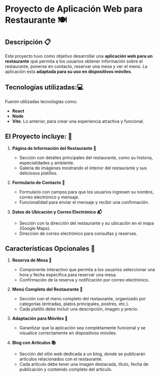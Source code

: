 # Proyecto de Aplicación Web para Restaurante 🍽️

## Descripción 📋

Este proyecto tuvo como objetivo desarrollar una **aplicación web para un restaurante** que permita a los usuarios obtener información sobre el restaurante, ponerse en contacto, reservar una mesa y ver el menú. La aplicación esta **adaptada para su uso en dispositivos móviles**.

## Tecnologías utilizadas::computer:
Fueron utilizadas tecnologías como:
- **React**
- **Node**
- **Vite**.
Lo anterior, para crear una experiencia atractiva y funcional.

## El Proyecto incluye:  📜

1. **Página de Información del Restaurante 🏰**
   - Sección con detalles principales del restaurante, como su historia, especialidades y ambiente.
   - Galería de imágenes mostrando el interior del restaurante y sus deliciosos platillos.

2. **Formulario de Contacto 📝**
   - Formulario con campos para que los usuarios ingresen su nombre, correo electrónico y mensaje.
   - Funcionalidad para enviar el mensaje y recibir una confirmación.

3. **Datos de Ubicación y Correo Electrónico 📬**
   - Sección con la dirección del restaurante y su ubicación en el mapa (Google Maps).
   - Dirección de correo electrónico para consultas y reservas.

## Características Opcionales 🌟

1. **Reserva de Mesa 📅**
   - Componente interactivo que permita a los usuarios seleccionar una hora y fecha específica para reservar una mesa.
   - Confirmación de la reserva y notificación por correo electrónico.

2. **Menú Completo del Restaurante 🍔**
   - Sección con el menú completo del restaurante, organizado por categorías (entradas, platos principales, postres, etc.).
   - Cada platillo debe incluir una descripción, imagen y precio.

3. **Adaptación para Móviles 📱**
   - Garantizar que la aplicación sea completamente funcional y se visualice correctamente en dispositivos móviles.

4. **Blog con Artículos 📚**
   - Sección del sitio web dedicada a un blog, donde se publicarán artículos relacionados con el restaurante.
   - Cada artículo debe tener una imagen destacada, título, fecha de publicación y contenido completo del artículo.
